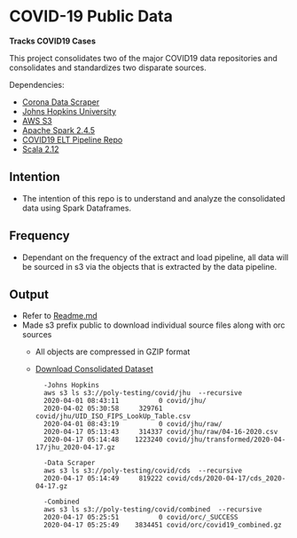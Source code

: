# COVID-19 Public Data

**Tracks COVID19 Cases**

This project consolidates two of the major COVID19 data repositories and consolidates and standardizes two disparate sources.

Dependencies:
* [Corona Data Scraper](https://coronadatascraper.com/#home)
* [Johns Hopkins University](https://github.com/CSSEGISandData/COVID-19)
* [AWS S3](https://aws.amazon.com/s3/)
* [Apache Spark 2.4.5](https://spark.apache.org/)
* [COVID19 ELT Pipeline Repo](https://github.com/polyglotDataNerd/poly-covid19)
* [Scala 2.12](https://www.scala-lang.org/download/2.12.10.html)

Intention
-
* The intention of this repo is to understand and analyze the consolidated data using Spark Dataframes. 

Frequency
-  
* Dependant on the frequency of the extract and load pipeline, all data will be sourced in s3 via the objects that is extracted by the data pipeline. 

Output
-
* Refer to [Readme.md](/output)
* Made s3 prefix public to download individual source files along with orc sources
    - All objects are compressed in GZIP format
    - [Download Consolidated Dataset](https://poly-testing.s3-us-west-2.amazonaws.com/covid/combined/covid19_combined.gz)

            -Johns Hopkins
            aws s3 ls s3://poly-testing/covid/jhu  --recursive
            2020-04-01 08:43:11          0 covid/jhu/
            2020-04-02 05:30:58     329761 covid/jhu/UID_ISO_FIPS_LookUp_Table.csv
            2020-04-01 08:43:19          0 covid/jhu/raw/
            2020-04-17 05:13:43     314337 covid/jhu/raw/04-16-2020.csv
            2020-04-17 05:14:48    1223240 covid/jhu/transformed/2020-04-17/jhu_2020-04-17.gz
            
            -Data Scraper
            aws s3 ls s3://poly-testing/covid/cds  --recursive
            2020-04-17 05:14:49     819222 covid/cds/2020-04-17/cds_2020-04-17.gz
            
            -Combined
            aws s3 ls s3://poly-testing/covid/combined  --recursive
            2020-04-17 05:25:51          0 covid/orc/_SUCCESS
            2020-04-17 05:25:49    3834451 covid/orc/covid19_combined.gz

        